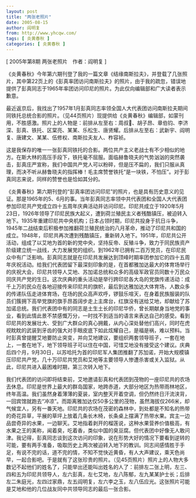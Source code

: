 ```yaml
---
layout: post
title: "两张老照片"
date: 2005-08-15
author: 阎明复
from: http://www.yhcqw.com/
tags: [ 炎黄春秋 ]
categories: [ 炎黄春秋 ]
---
```



[ 2005年第8期 两张老照片　作者：阎明复 ]


《炎黄春秋》今年第六期刊登了我的一篇文章《结缘南斯拉夫》，并登载了几张照片，其中第22页上的《彭真率团访问南斯拉夫》的照片，由于我的疏忽，错误地提供了彭真同志于1965年率团访问印尼的照片。为此仅向编辑部和广大读者表示歉意。


最近返京后，我找出了1957年1月彭真同志率领全国人大代表团访问南斯拉夫期间同铁托总统合影的照片。（见44页照片）现提供给《炎黄春秋》编辑部，如蒙刊用，不胜感激。照片上的人物是：前排从左至右：周叔、胡子昂、章伯钧、李济深、彭真、铁托、区棠亮、某某、乐松生、唐贤耀。后排从左至右：武新宇、阎明复、唐建文、某某、伍修权、南斯拉夫友人、柞容祯。


这是我保存的唯一一张彭真同铁托的合影。两位共产主义老战士有不少相似的地方。在斯大林的高压手段下，铁托毫不屈服。面临赫鲁晓夫的气势汹汹的突然袭击，彭真庄严宣称，我们中国共产党人可以粉碎，但是压不扁的，我们只服从真理，而决不听从赫鲁晓夫的指挥棒！毛主席赞誉铁托“是一块铁，不怕压”。对于彭真同志来说，同样的赞誉也是恰如其分的。


《炎黄春秋》第六期刊登的“彭真率团访问印尼”的照片，也是具有历史意义的见证。那是1965年的5、6月的事。当年彭真同志率领中共代表团和全国人大代表团参加印尼共产党成立四十五周年庆典活动并访问印尼。印尼共成立于1920年5月23日，1926年领导了印尼民族大起义，遭到荷兰殖民主义者残酷镇压，被迫转入地下。1935年重建印尼共中央机构；日本占领时期，印尼共投身于抗日斗争，1945年二战结束后积极参加推翻荷兰殖民统治的八月革命，推动了印尼共和国的成立。1948年，印尼共再次遭到残酷镇压，重新转入地下。1951年，印尼共公开活动，组成了以艾地为首的新的党中央，坚持反帝、反殖斗争，致力于同民族资产阶级建立统一战线，大力发展党的组织。到1962年已拥有二百万党员，在印尼民众中有广泛影响。彭真同志就是在印尼共发展达到顶峰时期率团参加它的四十五周年庆祝活动。给我们代表团留下最深刻印象的是，在首都雅加达最大的体育场举行的庆祝大会，印尼共领导人艾地、苏加诺总统和众多的高级军政官员同数十万民众同庆共产党的生日。这次庆典的重头活动是举行跨印尼各大岛的党旗传递活动：成千上万的民众在各地迎接传来印尼共的旗帜，最后到达雅加达大体育场，人数众多的传递队伍走进体育场，在场的民众高声欢呼，锣鼓乐喧天，在身着民族服装的队员们簇拥下高举党旗的旗手昂首阔步走上主席台，红旗没有送给艾地，却献给了苏加诺总统。我们代表团中有的同志是土生土长的印尼华侨，曾长期献身当地党的事业，看到此情此景不禁感慨万分，一时找不到适当的语言来表达自己的感受。看到印尼共的发展壮大、受到广大群众的真心拥戴，从内心深处替他们高兴，同时在虎视眈眈的武装到牙齿的强大对手眼皮底下如此炫耀自己，是福是祸，难以预料。当时彭真曾提醒艾地要防止突变，并向艾地建议，要组织两套领导班子，一套在地上，一套在地下，地下领导班子可以住在中国，可惜艾地没有接受这个建议。庆典后四个月，9月30日，以苏哈托为首的印尼军人集团推翻了苏加诺，开始大规模镇压印尼共产党，几十万印尼共党员和艾地等主要领导人惨遭杀害或关入监狱。从此，印尼共进入最困难时期，第三次转入地下。


我们代表团的访问即将结束前，艾地邀请彭真和代表团到茂物的一座印尼共的农场去休息。印尼是世界上最大的群岛国家，地跨赤道，大部分地区为热带雨林地区，终年高温。我们虽然身着薄薄的夏装，室内整天开着空调，但仍然终日汗流浃背，一回宾馆就跑去“冲凉”。而距离雅加达仅50多公里的茂物，虽然海拔仅266米，却气候宜人，另有一番天地。印尼共的农场在茂密的森林中，到处都是不知名的热带的奇花异草，平展的草坪上放着几条长木椅，长条桌上摆满了热带水果。宾主一边品尝奇异的水果，一边聊天。艾地指着剥开的榴莲说，这种水果营养价值极高，有水果之王的美称，闻着臭，吃着香，类似中国的臭豆腐。但代表团中好像无人敢问津。我记得，彭真同志谈到这次访问的印象，说在形势大好的情况下要看到逆转的可能，要有两手准备，吸取历史上两次被迫转入地下的教训。同志间感情胜于手足，有说不完的话，道不完的情，不知不觉快近黄昏，有人大声建议，乘天色尚早，一起合影吧。于是就有了这张珍贵的照片。（见45页照片）照片上的人物大多数记不起他们的姓名了，只能举出还能叫出姓名的人了：前排左二张上明，左三、四和五为印尼共领导人，左六彭真，左七艾地，左八陈郁，左九某某护士长；后排左二朱庭光，左四过家鼎，左五阎明复，左六李之玉，左八伍应光。这张照片可能是艾地和他的几位战友同中共领导同志的最后一张合影。



